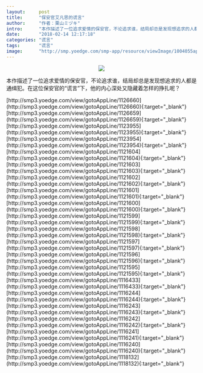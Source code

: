 ```yaml
---
layout:     post
title:      "保安官艾凡思的谎言"
author:     "作者：栗山ミヅキ"
intro:      "本作描述了一位追求爱情的保安官，不论追求谁，结局却总是发现想追求的人都是通缉犯。在这位保安官的“谎言”下，他的内心深处又隐藏着怎样的挣扎呢？"
date:       "2018-02-14 12:17:18"
categories: "谎言"
tags:       "谎言"
image:      "http://smp.yoedge.com/smp-app/resource/viewImage/1004055appline.png"
---
```

<div style="text-align: center">
<p><img src="http://smp.yoedge.com/smp-app/resource/viewImage/1004055appline.png"/></p>
</div>
<p class="post-meta">
<span>本作描述了一位追求爱情的保安官，不论追求谁，结局却总是发现想追求的人都是通缉犯。在这位保安官的“谎言”下，他的内心深处又隐藏着怎样的挣扎呢？</span>
</p>
[http://smp3.yoedge.com/view/gotoAppLine/1126660](http://smp3.yoedge.com/view/gotoAppLine/1126660){:target="_blank"}
[http://smp3.yoedge.com/view/gotoAppLine/1126659](http://smp3.yoedge.com/view/gotoAppLine/1126659){:target="_blank"}
[http://smp3.yoedge.com/view/gotoAppLine/1123955](http://smp3.yoedge.com/view/gotoAppLine/1123955){:target="_blank"}
[http://smp3.yoedge.com/view/gotoAppLine/1123954](http://smp3.yoedge.com/view/gotoAppLine/1123954){:target="_blank"}
[http://smp3.yoedge.com/view/gotoAppLine/1121604](http://smp3.yoedge.com/view/gotoAppLine/1121604){:target="_blank"}
[http://smp3.yoedge.com/view/gotoAppLine/1121603](http://smp3.yoedge.com/view/gotoAppLine/1121603){:target="_blank"}
[http://smp3.yoedge.com/view/gotoAppLine/1121602](http://smp3.yoedge.com/view/gotoAppLine/1121602){:target="_blank"}
[http://smp3.yoedge.com/view/gotoAppLine/1121601](http://smp3.yoedge.com/view/gotoAppLine/1121601){:target="_blank"}
[http://smp3.yoedge.com/view/gotoAppLine/1121600](http://smp3.yoedge.com/view/gotoAppLine/1121600){:target="_blank"}
[http://smp3.yoedge.com/view/gotoAppLine/1121599](http://smp3.yoedge.com/view/gotoAppLine/1121599){:target="_blank"}
[http://smp3.yoedge.com/view/gotoAppLine/1121598](http://smp3.yoedge.com/view/gotoAppLine/1121598){:target="_blank"}
[http://smp3.yoedge.com/view/gotoAppLine/1121597](http://smp3.yoedge.com/view/gotoAppLine/1121597){:target="_blank"}
[http://smp3.yoedge.com/view/gotoAppLine/1121596](http://smp3.yoedge.com/view/gotoAppLine/1121596){:target="_blank"}
[http://smp3.yoedge.com/view/gotoAppLine/1121595](http://smp3.yoedge.com/view/gotoAppLine/1121595){:target="_blank"}
[http://smp3.yoedge.com/view/gotoAppLine/1116433](http://smp3.yoedge.com/view/gotoAppLine/1116433){:target="_blank"}
[http://smp3.yoedge.com/view/gotoAppLine/1116244](http://smp3.yoedge.com/view/gotoAppLine/1116244){:target="_blank"}
[http://smp3.yoedge.com/view/gotoAppLine/1116243](http://smp3.yoedge.com/view/gotoAppLine/1116243){:target="_blank"}
[http://smp3.yoedge.com/view/gotoAppLine/1116242](http://smp3.yoedge.com/view/gotoAppLine/1116242){:target="_blank"}
[http://smp3.yoedge.com/view/gotoAppLine/1116241](http://smp3.yoedge.com/view/gotoAppLine/1116241){:target="_blank"}
[http://smp3.yoedge.com/view/gotoAppLine/1116240](http://smp3.yoedge.com/view/gotoAppLine/1116240){:target="_blank"}
[http://smp3.yoedge.com/view/gotoAppLine/1118132](http://smp3.yoedge.com/view/gotoAppLine/1118132){:target="_blank"}


